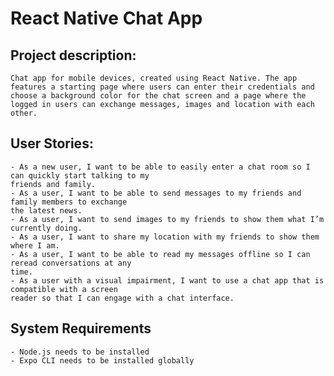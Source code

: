 # React Native Chat App

## Project description:

    Chat app for mobile devices, created using React Native. The app features a starting page where users can enter their credentials and choose a background color for the chat screen and a page where the logged in users can exchange messages, images and location with each other.

## User Stories:

    - As a new user, I want to be able to easily enter a chat room so I can quickly start talking to my
    friends and family.
    - As a user, I want to be able to send messages to my friends and family members to exchange
    the latest news.
    - As a user, I want to send images to my friends to show them what I’m currently doing.
    - As a user, I want to share my location with my friends to show them where I am.
    - As a user, I want to be able to read my messages offline so I can reread conversations at any
    time.
    - As a user with a visual impairment, I want to use a chat app that is compatible with a screen
    reader so that I can engage with a chat interface.

## System Requirements

    - Node.js needs to be installed
    - Expo CLI needs to be installed globally
        
